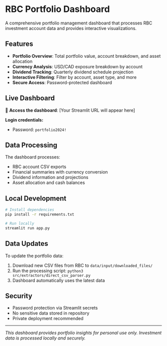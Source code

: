 # RBC Portfolio Dashboard

A comprehensive portfolio management dashboard that processes RBC investment account data and provides interactive visualizations.

## Features

- **Portfolio Overview**: Total portfolio value, account breakdown, and asset allocation
- **Currency Analysis**: USD/CAD exposure breakdown by account
- **Dividend Tracking**: Quarterly dividend schedule projection
- **Interactive Filtering**: Filter by account, asset type, and more
- **Secure Access**: Password-protected dashboard

## Live Dashboard

🔗 **Access the dashboard**: [Your Streamlit URL will appear here]

**Login credentials:**
- Password: `portfolio2024!`

## Data Processing

The dashboard processes:
- RBC account CSV exports
- Financial summaries with currency conversion
- Dividend information and projections
- Asset allocation and cash balances

## Local Development

```bash
# Install dependencies
pip install -r requirements.txt

# Run locally
streamlit run app.py
```

## Data Updates

To update the portfolio data:

1. Download new CSV files from RBC to `data/input/downloaded_files/`
2. Run the processing script: `python3 src/extractors/direct_csv_parser.py`
3. Dashboard automatically uses the latest data

## Security

- Password protection via Streamlit secrets
- No sensitive data stored in repository
- Private deployment recommended

---

*This dashboard provides portfolio insights for personal use only. Investment data is processed locally and securely.*